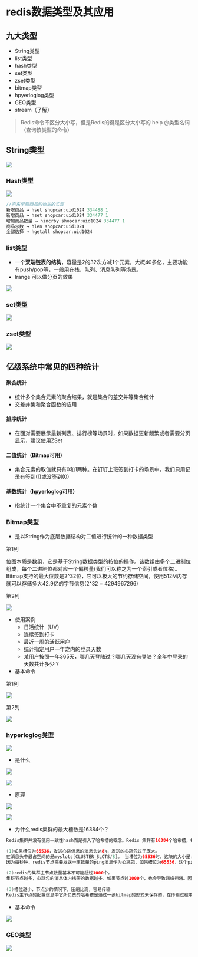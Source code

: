 # redis数据类型及其应用

## 九大类型

-   String类型
-   list类型
-   hash类型
-   set类型
-   zset类型
-   bitmap类型
-   hpyerloglog类型
-   GEO类型
-   stream（了解）

> Redis命令不区分大小写，但是Redis的键是区分大小写的
> help @类型名词  （查询该类型的命令）

## String类型

![](https://notes-pic-cjs.oss-cn-chengdu.aliyuncs.com/obsidian/image_H7MDd9wnJS.png)

### Hash类型

![](https://notes-pic-cjs.oss-cn-chengdu.aliyuncs.com/obsidian/image_kqTNBZ0W-J.png)

```java
//京东早期商品购物车的实现
新增商品 → hset shopcar:uid1024 334488 1
新增商品 → hset shopcar:uid1024 334477 1
增加商品数量 → hincrby shopcar:uid1024 334477 1
商品总数 → hlen shopcar:uid1024
全部选择 → hgetall shopcar:uid1024
```

### list类型

-   一个**双端链表的结构**，容量是2的32次方减1个元素，大概40多亿，主要功能有push/pop等，一般用在栈、队列、消息队列等场景。
-   lrange 可以做分页的效果

![](https://notes-pic-cjs.oss-cn-chengdu.aliyuncs.com/obsidian/image_uewl5pHDpU.png)

### set类型

![](https://notes-pic-cjs.oss-cn-chengdu.aliyuncs.com/obsidian/image_lis-72yIEq.png)

### zset类型

![](https://notes-pic-cjs.oss-cn-chengdu.aliyuncs.com/obsidian/image_tsr-F12q_R.png)

## 亿级系统中常见的四种统计

#### 聚合统计

-   统计多个集合元素的聚合结果，就是集合的差交并等集合统计
-   交差并集和聚合函数的应用

#### 排序统计

-   在⾯对需要展示最新列表、排行榜等场景时，如果数据更新频繁或者需要分页显示，建议使⽤ZSet

#### 二值统计（Bitmap可用）

-   集合元素的取值就只有0和1两种。在钉钉上班签到打卡的场景中，我们只用记录有签到(1)或没签到(0)

#### 基数统计（hpyerloglog可用）

-   指统计⼀个集合中不重复的元素个数

### Bitmap类型

-   是以String作为底层数据结构对二值进行统计的一种数据类型

第1列

位图本质是数组，它是基于String数据类型的按位的操作。该数组由多个二进制位组成，每个二进制位都对应一个偏移量(我们可以称之为一个索引或者位格)。Bitmap支持的最大位数是2^32位，它可以极大的节约存储空间，使用512M内存就可以存储多大42.9亿的字节信息(2^32 = 4294967296)

第2列

![](https://notes-pic-cjs.oss-cn-chengdu.aliyuncs.com/obsidian/image_MN22CHAVAp.png)

-   使用案例
    -   日活统计（UV）
    -   连续签到打卡
    -   最近一周的活跃用户
    -   统计指定用户一年之内的登录天数
    -   某用户按照一年365天，哪几天登陆过？哪几天没有登陆？全年中登录的天数共计多少？
-   基本命令

第1列

![](https://notes-pic-cjs.oss-cn-chengdu.aliyuncs.com/obsidian/image_OyWBsHhObg.png)

第2列

![](https://notes-pic-cjs.oss-cn-chengdu.aliyuncs.com/obsidian/image_rh6XG43Fnq.png)

### hyperloglog类型

![](https://notes-pic-cjs.oss-cn-chengdu.aliyuncs.com/obsidian/image_MuTy7_GKds.png)

-   是什么

![](https://notes-pic-cjs.oss-cn-chengdu.aliyuncs.com/obsidian/image_zO7mkiQjTk.png)

![](https://notes-pic-cjs.oss-cn-chengdu.aliyuncs.com/obsidian/image_7CqYIqGsQu.png)

-   原理

![](https://notes-pic-cjs.oss-cn-chengdu.aliyuncs.com/obsidian/image_dqwPfmafqb.png)

![](https://notes-pic-cjs.oss-cn-chengdu.aliyuncs.com/obsidian/image_9hfk5iA-Rm.png)

-   为什么redis集群的最大槽数是16384个？

```java
Redis集群并没有使用一致性hash而是引入了哈希槽的概念。Redis 集群有16384个哈希槽，每个key通过CRC16校验后对16384取模来决定放置哪个槽，集群的每个节点负责一部分hash槽。但为什么哈希槽的数量是16384（2^14）个呢？

(1)如果槽位为65536，发送心跳信息的消息头达8k，发送的心跳包过于庞大。
在消息头中最占空间的是myslots[CLUSTER_SLOTS/8]。 当槽位为65536时，这块的大小是: 65536÷8÷1024=8kb 
因为每秒钟，redis节点需要发送一定数量的ping消息作为心跳包，如果槽位为65536，这个ping消息的消息头太大了，浪费带宽。
 
(2)redis的集群主节点数量基本不可能超过1000个。
集群节点越多，心跳包的消息体内携带的数据越多。如果节点过1000个，也会导致网络拥堵。因此redis作者不建议redis cluster节点数量超过1000个。 那么，对于节点数在1000以内的redis cluster集群，16384个槽位够用了。没有必要拓展到65536个。
 
(3)槽位越小，节点少的情况下，压缩比高，容易传输
Redis主节点的配置信息中它所负责的哈希槽是通过一张bitmap的形式来保存的，在传输过程中会对bitmap进行压缩，但是如果bitmap的填充率slots / N很高的话(N表示节点数)，bitmap的压缩率就很低。 如果节点数很少，而哈希槽数量很多的话，bitmap的压缩率就很低。

```

-   基本命令

![](https://notes-pic-cjs.oss-cn-chengdu.aliyuncs.com/obsidian/image_h9kxruwJa5.png)

### GEO类型

![](https://notes-pic-cjs.oss-cn-chengdu.aliyuncs.com/obsidian/image_MjAhUSjC8R.png)
